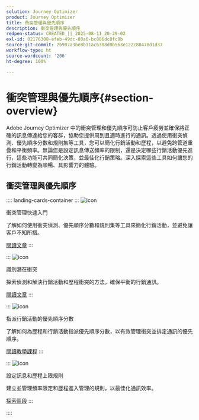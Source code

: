 ```yaml
---
solution: Journey Optimizer
product: Journey Optimizer
title: 衝突管理與優先順序
description: 衝突管理與優先順序
redpen-status: CREATED_||_2025-08-11_20-29-02
exl-id: 02176308-efeb-49dc-88a6-bc886dc8fc9b
source-git-commit: 2b907a3be8b11ac6308d0b563e122c88478d1d37
workflow-type: ht
source-wordcount: '206'
ht-degree: 100%

---
```


# 衝突管理與優先順序{#section-overview}

Adobe Journey Optimizer 中的衝突管理和優先順序可防止客戶疲勞並確保將正確的訊息傳達給您的客群，協助您提供周到且適時進行的通訊。透過使用衝突偵測、優先順序分數和規則集等工具，您可以簡化行銷活動和歷程，以避免跨管道重疊和平衡頻率。無論您是設定訊息傳送頻率的限制，還是決定哪些行銷活動優先進行，這些功能可共同簡化決策，並最佳化行銷策略。深入探索這些工具如何讓您的行銷活動轉變為順暢、具影響力的體驗。

## 衝突管理與優先順序

:::: landing-cards-container
:::
![icon](https://cdn.experienceleague.adobe.com/icons/circle-play.svg)

衝突管理快速入門

了解如何使用衝突偵測、優先順序分數和規則集等工具來簡化行銷活動，並避免讓客戶不知所措。

[閱讀文章](../using/conflict-prioritization/gs-conflict-prioritization.md)
:::

:::
![icon](https://cdn.experienceleague.adobe.com/icons/list-check.svg)

識別潛在衝突

探索偵測和解決行銷活動和歷程衝突的方法，確保平衡的行銷通訊。

[閱讀文章](../using/conflict-prioritization/conflicts.md)
:::

:::
![icon](https://cdn.experienceleague.adobe.com/icons/bullseye.svg)

指派行銷活動的優先順序分數

了解如何為歷程和行銷活動指派優先順序分數，以有效管理衝突並排定通訊的優先順序。

[閱讀教學課程](../using/conflict-prioritization/priority-scores.md)
:::

:::
![icon](https://cdn.experienceleague.adobe.com/icons/gear.svg)

設定訊息和歷程上限規則

建立並管理頻率限定和歷程進入管理的規則，以最佳化通訊效率。

[探索區段](capping-rules-landing-page.md)
:::

::::
